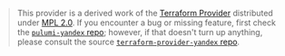 > This provider is a derived work of the [Terraform Provider](https://github.com/terraform-providers/terraform-provider-yandex)
> distributed under [MPL 2.0](https://www.mozilla.org/en-US/MPL/2.0/). If you encounter a bug or missing feature,
> first check the [`pulumi-yandex` repo](https://github.com/masikrus/pulumi-yandex/issues); however, if that doesn't turn up anything,
> please consult the source [`terraform-provider-yandex` repo](https://github.com/terraform-providers/terraform-provider-yandex/issues).

